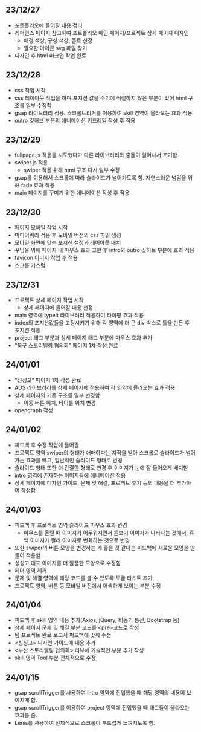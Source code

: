 ## 23/12/27

- 포트폴리오에 들어갈 내용 정리
- 레퍼런스 페이지 참고하여 포트폴리오 메인 페이지/프로젝트 상세 페이지 디자인
  - 배경 색상, 구성 색상, 폰트 선정
  - 필요한 아이콘 svg 파일 찾기
- 디자인 후 html 마크업 작업 완료

## 23/12/28

- css 작업 시작
- css 레이아웃 작업을 하며 포지션 값을 주기에 적절하지 않은 부분이 있어 html 구조를 일부 수정함
- gsap 라이브러리 적용. 스크롤트리거를 이용하여 skill 영역이 올라오는 효과 적용
- outro 깃허브 부분의 애니메이션 키프레임 작성 후 적용

## 23/12/29

- fullpage.js 적용을 시도했다가 다른 라이브러리와 충돌이 일어나서 포기함
- swiper.js 적용
  - swiper 적용 위해 html 구조 다시 일부 수정
- gsap를 이용해서 스크롤에 따라 슬라이드가 넘어가도록 함. 자연스러운 넘김을 위해 fade 효과 적용
- main 페이지를 꾸미기 위한 애니메이션 작성 후 적용

## 23/12/30

- 페이지 모바일 작업 시작
- 미디어쿼리 적용 후 모바일 버전의 css 파일 생성
- 모바일 화면에 맞는 포지션 설정과 레이아웃 배치
- 꾸밈을 위해 페이지 내 마우스 효과 고민 후 intro와 outro 깃허브 부분에 효과 적용
- favicon 이미지 작업 후 적용
- 스크롤 커스텀

## 23/12/31

- 프로젝트 상세 페이지 작업 시작
  - 상세 페이지에 들어갈 내용 선정
- main 영역에 typeIt 라이브러리 적용하여 타이핑 효과 적용
- index의 포지션값들을 고정시키기 위해 각 영역에 더 큰 div 박스로 틀을 만든 후 포지션 적용
- project 태그 부분과 상세 페이지 태그 부분에 마우스 효과 추가
- "북구 스토리텔링 협의회" 페이지 1차 작성 완료

## 24/01/01

- "싱싱고" 페이지 1차 작성 완료
- AOS 라이브러리를 상세 페이지에 적용하여 각 영역에 올라오는 효과 적용
- 상세 페이지의 기존 구조를 일부 변경함
  - 이동 버튼 위치, 타이틀 위치 변경
- opengraph 작성

## 24/01/02

- 피드백 후 수정 작업에 들어감
- 프로젝트 영역 swiper의 형태가 애매하다는 지적을 받아 스크롤로 슬라이드가 넘어가는 효과를 빼고, 일반적인 슬라이드 형태로 변경
- 슬라이드 형태 또한 더 간결한 형태로 변경 후 이미지가 눈에 잘 들어오게 배치함
- intro 영역에 존재하는 이미지들에 애니메이션 적용
- 상세 페이지에 디자인 가이드, 문제 및 해결, 프로젝트 후기 등의 내용을 더 추가하여 작성함

## 24/01/03

- 피드백 후 프로젝트 영역 슬라이드 마우스 효과 변경
  - 마우스를 올릴 때 이미지가 어두워지면서 돋보기 이미지가 나타나는 것에서, 흑백 이미지가 컬러 이미지로 변화하는 것으로 변경
- 또한 swiper의 버튼 모양을 변경하는 게 좋을 것 같다는 피드백에 새로운 모양을 만들어 적용함
- 싱싱고 대표 이미지를 더 깔끔한 모양으로 수정함
- 헤더 영역 제거
- 문제 및 해결 영역에 해당 코드를 볼 수 있도록 토글 리스트 추가
- 프로젝트 영역, 버튼 등 모바일 버전에서 어색하게 보이는 부분 수정

## 24/01/04

- 피드백 후 skill 영역 내용 추가(Axios, jQuery, 비동기 통신, Bootstrap 등)
- 상세 페이지 문제 및 해결 부분 코드를 &lt;pre&gt;코드로 작성
- 팀 프로젝트 완료 보고서 피드백에 맞춰 수정
- <싱싱고> 디자인 가이드에 내용 추가
- <부산 스토리텔링 협의회> 리뷰에 기술적인 부분 추가 작성
- skill 영역 Tool 부분 전체적으로 수정

## 24/01/15

- gsap scrollTrigger를 사용하여 intro 영역에 진입했을 때 해당 영역의 내용이 보여지게 함.
- gsap scrollTrigger를 이용하여 project 영역에 진입했을 때 태그들이 올라오는 효과를 줌.
- Lenis를 사용하여 전체적으로 스크롤이 부드럽게 느껴지도록 함.
